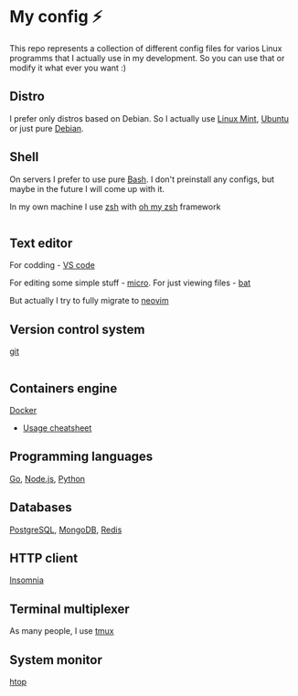 # My config :zap:

This repo represents a collection of different config files for varios Linux programms that I actually use in my development. So you can use that or modify it what ever you want :)

## Distro

I prefer only distros based on Debian. So I actually use [Linux Mint](https://en.wikipedia.org/wiki/Linux_Mint), [Ubuntu](https://en.wikipedia.org/wiki/Ubuntu) or just pure [Debian](https://en.wikipedia.org/wiki/Debian).

## Shell

On servers I prefer to use pure [Bash](https://en.wikipedia.org/wiki/Bash_(Unix_shell)). I don't preinstall any configs, but maybe in the future I will come up with it.


In my own machine I use [zsh](https://en.wikipedia.org/wiki/Z_shell) with [oh my zsh](https://github.com/ohmyzsh/ohmyzsh) framework

```sh

```

## Text editor

For codding - [VS code](https://code.visualstudio.com/download)

For editing some simple stuff - [micro](https://github.com/zyedidia/micro). For just viewing files - [bat](https://github.com/sharkdp/bat)

But actually I try to fully migrate to [neovim](https://github.com/neovim/neovim)

## Version control system

[git](https://en.wikipedia.org/wiki/Git)

```sh

```

## Containers engine

[Docker](https://www.docker.com/)

- [Usage cheatsheet](https://github.com/cheatsnake/backend-cheats/#Docker)

## Programming languages

[Go](https://go.dev), [Node.js](https://nodejs.org), [Python](https://python.org)

## Databases

[PostgreSQL](), [MongoDB](), [Redis]()

## HTTP client

[Insomnia](https://github.com/Kong/insomnia)

## Terminal multiplexer 

As many people, I use [tmux](https://github.com/tmux/tmux)

## System monitor

[htop](https://github.com/htop-dev/htop)
